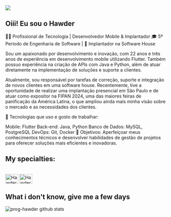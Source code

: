  <div>
   <a href="https://www.linkedin.com/in/hawder-veiga-4194642a7/" target="_blank"><img src="https://img.shields.io/badge/-LinkedIn-%230077B5?style=for-the-badge&logo=linkedin&logoColor=white" target="_blank"></a>
   
</div>

## Oiii! Eu sou o Hawder 
👨‍💻 Profissional de Tecnologia | Desenvolvedor Mobile & Implantador
🎓 5º Período de Engenharia de Software | 💼 Implantador na Software House

Sou um apaixonado por desenvolvimento e inovação, com 22 anos e três anos de experiência em desenvolvimento mobile utilizando Flutter. Também possuo experiência na criação de APIs com Java e Python, além de atuar diretamente na implementação de soluções e suporte a clientes.

Atualmente, sou responsável por tarefas de correção, suporte e integração de novos clientes em uma software house. Recentemente, tive a oportunidade de realizar uma implantação presencial em São Paulo e de atuar como expositor na FIPAN 2024, uma das maiores feiras de panificação da América Latina, o que ampliou ainda mais minha visão sobre o mercado e as necessidades dos clientes.

🔧 Tecnologias que uso e gosto de trabalhar:

Mobile: Flutter
Back-end: Java, Python
Banco de Dados: MySQL, PostgreSQL
DevOps: Git, Docker
🚀 Objetivos: Aperfeiçoar meus conhecimentos técnicos e desenvolver habilidades de gestão de projetos para oferecer soluções mais eficientes e inovadoras.
## My specialties:
<div style="display: inline_block"><br>
  <img align="center" alt="Hawder-Flutter" height="30" width="40" src="https://cdn.jsdelivr.net/gh/devicons/devicon/icons/flutter/flutter-original.svg">
  <img align="center" alt="Hawder-Dart" height="30" width="40" src="https://cdn.jsdelivr.net/gh/devicons/devicon/icons/dart/dart-original.svg">
</div>
 
 ## What i don't know, give me a few days

 
 ![prog-hawder github stats](https://github-readme-stats.vercel.app/api?username=prog-hawder)
